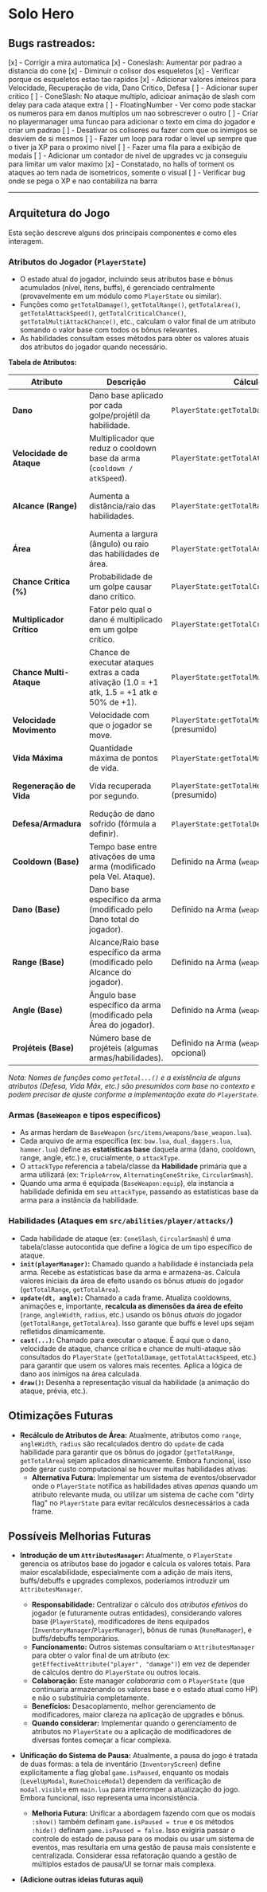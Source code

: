 # Solo Hero
 
## Bugs rastreados: 

[x] - Corrigir a mira automatica
[x] - Coneslash: Aumentar por padrao a distancia do cone
[x] - Diminuir o colisor dos esqueletos
[x] - Verificar porque os esqueletos estao tao rapidos
[x] - Adicionar valores inteiros para Velocidade, Recuperação de vida, Dano Critico, Defesa
[ ] - Adicionar super critico
[ ] - ConeSlash: No ataque multiplo, adicioar animação de slash com delay para cada ataque extra
[ ] - FloatingNumber - Ver como pode stackar os numeros para em danos multiplos um nao sobrescrever o outro
[ ] - Criar no playermanager uma funcao para adicionar o texto em cima do jogador e criar um padrao
[ ] - Desativar os colisores ou fazer com que os inimigos se desviem de si mesmos
[ ] - Fazer um loop para rodar o level up sempre que o tiver ja XP para o proximo nivel
[ ] - Fazer uma fila para a exibição de modais
[ ] - Adicionar um contador de nivel de upgrades vc ja conseguiu para limitar um valor maximo
[x] - Constatado, no halls of torment os ataques ao tem nada de isometricos, somente o visual
[ ] - Verificar bug onde se pega o XP e nao contabiliza na barra

---

## Arquitetura do Jogo

Esta seção descreve alguns dos principais componentes e como eles interagem.

### Atributos do Jogador (`PlayerState`)

*   O estado atual do jogador, incluindo seus atributos base e bônus acumulados (nível, itens, buffs), é gerenciado centralmente (provavelmente em um módulo como `PlayerState` ou similar).
*   Funções como `getTotalDamage()`, `getTotalRange()`, `getTotalArea()`, `getTotalAttackSpeed()`, `getTotalCriticalChance()`, `getTotalMultiAttackChance()`, etc., calculam o valor final de um atributo somando o valor base com todos os bônus relevantes.
*   As habilidades consultam esses métodos para obter os valores atuais dos atributos do jogador quando necessário.

**Tabela de Atributos:**

| Atributo                  | Descrição                                                                 | Cálculo/Fonte                                         | Uso Principal                                     |
| ------------------------- | ------------------------------------------------------------------------- | ----------------------------------------------------- | ------------------------------------------------- |
| **Dano**                  | Dano base aplicado por cada golpe/projétil da habilidade.                   | `PlayerState:getTotalDamage(baseWeaponDamage)`        | Habilidade (`cast`)                               |
| **Velocidade de Ataque**  | Multiplicador que reduz o cooldown base da arma (`cooldown / atkSpeed`).   | `PlayerState:getTotalAttackSpeed()`                   | Habilidade (`cast`)                               |
| **Alcance (Range)**       | Aumenta a distância/raio das habilidades.                                 | `PlayerState:getTotalRange()`                         | Habilidade (`update` para recalcular área)        |
| **Área**                  | Aumenta a largura (ângulo) ou raio das habilidades de área.               | `PlayerState:getTotalArea()`                          | Habilidade (`update` para recalcular área)        |
| **Chance Crítica (%)**    | Probabilidade de um golpe causar dano crítico.                            | `PlayerState:getTotalCriticalChance()`                | Habilidade (`cast`)                               |
| **Multiplicador Crítico** | Fator pelo qual o dano é multiplicado em um golpe crítico.                | `PlayerState:getTotalCriticalMultiplier()`            | Habilidade (`cast`)                               |
| **Chance Multi-Ataque**   | Chance de executar ataques extras a cada ativação (1.0 = +1 atk, 1.5 = +1 atk e 50% de +1). | `PlayerState:getTotalMultiAttackChance()`             | Habilidade (`cast`)                               |
| **Velocidade Movimento**  | Velocidade com que o jogador se move.                                     | `PlayerState:getTotalMovementSpeed()` (presumido)   | Movimentação do Jogador                           |
| **Vida Máxima**           | Quantidade máxima de pontos de vida.                                      | `PlayerState:getTotalMaxHealth()` (presumido)         | Sistema de Vida do Jogador                        |
| **Regeneração de Vida**   | Vida recuperada por segundo.                                              | `PlayerState:getTotalHealthRegen()` (presumido)       | Sistema de Vida do Jogador                        |
| **Defesa/Armadura**       | Redução de dano sofrido (fórmula a definir).                            | `PlayerState:getTotalDefense()` (presumido)           | Cálculo de Dano Sofrido                           |
| **Cooldown (Base)**       | Tempo base entre ativações de uma arma (modificado pela Vel. Ataque).     | Definido na Arma (`weapon.cooldown`)                  | Habilidade (`init`, `cast`)                       |
| **Dano (Base)**           | Dano base específico da arma (modificado pelo Dano total do jogador).      | Definido na Arma (`weapon.damage`)                    | Habilidade (`init`, `cast`)                       |
| **Range (Base)**          | Alcance/Raio base específico da arma (modificado pelo Alcance do jogador). | Definido na Arma (`weapon.range`)                     | Habilidade (`init`, `update`)                     |
| **Angle (Base)**          | Ângulo base específico da arma (modificado pela Área do jogador).          | Definido na Arma (`weapon.angle`)                     | Habilidade (`init`, `update`)                     |
| **Projéteis (Base)**      | Número base de projéteis (algumas armas/habilidades).                     | Definido na Arma (`weapon.baseProjectiles`, opcional) | Habilidade (`init`, `cast`)                       |

*Nota: Nomes de funções como `getTotal...()` e a existência de alguns atributos (Defesa, Vida Máx, etc.) são presumidos com base no contexto e podem precisar de ajuste conforme a implementação exata do `PlayerState`.*

### Armas (`BaseWeapon` e tipos específicos)

*   As armas herdam de `BaseWeapon` (`src/items/weapons/base_weapon.lua`).
*   Cada arquivo de arma específica (ex: `bow.lua`, `dual_daggers.lua`, `hammer.lua`) define as **estatísticas base** daquela arma (dano, cooldown, range, angle, etc.) e, crucialmente, o `attackType`.
*   O `attackType` referencia a tabela/classe da **Habilidade** primária que a arma utilizará (ex: `TripleArrow`, `AlternatingConeStrike`, `CircularSmash`).
*   Quando uma arma é equipada (`BaseWeapon:equip`), ela instancia a habilidade definida em seu `attackType`, passando as estatísticas base da arma para a instância da habilidade.

### Habilidades (Ataques em `src/abilities/player/attacks/`)

*   Cada habilidade de ataque (ex: `ConeSlash`, `CircularSmash`) é uma tabela/classe autocontida que define a lógica de um tipo específico de ataque.
*   **`init(playerManager)`:** Chamado quando a habilidade é instanciada pela arma. Recebe as estatísticas base da arma e armazena-as. Calcula valores iniciais da área de efeito usando os bônus *atuais* do jogador (`getTotalRange`, `getTotalArea`).
*   **`update(dt, angle)`:** Chamado a cada frame. Atualiza cooldowns, animações e, importante, **recalcula as dimensões da área de efeito** (`range`, `angleWidth`, `radius`, etc.) usando os bônus *atuais* do jogador (`getTotalRange`, `getTotalArea`). Isso garante que buffs e level ups sejam refletidos dinamicamente.
*   **`cast(...)`:** Chamado para executar o ataque. É aqui que o dano, velocidade de ataque, chance crítica e chance de multi-ataque são consultados do `PlayerState` (`getTotalDamage`, `getTotalAttackSpeed`, etc.) para garantir que usem os valores mais recentes. Aplica a lógica de dano aos inimigos na área calculada.
*   **`draw()`:** Desenha a representação visual da habilidade (a animação do ataque, prévia, etc.).

## Otimizações Futuras

*   **Recálculo de Atributos de Área:** Atualmente, atributos como `range`, `angleWidth`, `radius` são recalculados dentro do `update` de cada habilidade para garantir que os bônus do jogador (`getTotalRange`, `getTotalArea`) sejam aplicados dinamicamente. Embora funcional, isso pode gerar custo computacional se houver muitas habilidades ativas. 
    *   **Alternativa Futura:** Implementar um sistema de eventos/observador onde o `PlayerState` notifica as habilidades ativas *apenas* quando um atributo relevante muda, ou utilizar um sistema de cache com "dirty flag" no `PlayerState` para evitar recálculos desnecessários a cada frame.

## Possíveis Melhorias Futuras

*   **Introdução de um `AttributesManager`:** Atualmente, o `PlayerState` gerencia os atributos base do jogador e calcula os valores totais. Para maior escalabilidade, especialmente com a adição de mais itens, buffs/debuffs e upgrades complexos, poderíamos introduzir um `AttributesManager`.
    *   **Responsabilidade:** Centralizar o cálculo dos *atributos efetivos* do jogador (e futuramente outras entidades), considerando valores base (`PlayerState`), modificadores de itens equipados (`InventoryManager`/`PlayerManager`), bônus de runas (`RuneManager`), e buffs/debuffs temporários.
    *   **Funcionamento:** Outros sistemas consultariam o `AttributesManager` para obter o valor final de um atributo (ex: `getEffectiveAttribute("player", "damage")`) em vez de depender de cálculos dentro do `PlayerState` ou outros locais.
    *   **Colaboração:** Este manager *colaboraria* com o `PlayerState` (que continuaria armazenando os valores base e o estado atual como HP) e não o substituiria completamente.
    *   **Benefícios:** Desacoplamento, melhor gerenciamento de modificadores, maior clareza na aplicação de upgrades e bônus.
    *   **Quando considerar:** Implementar quando o gerenciamento de atributos no `PlayerState` ou a aplicação de modificadores de diversas fontes começar a ficar complexa.

*   **Unificação do Sistema de Pausa:** Atualmente, a pausa do jogo é tratada de duas formas: a tela de inventário (`InventoryScreen`) define explicitamente a flag global `game.isPaused`, enquanto os modais (`LevelUpModal`, `RuneChoiceModal`) dependem da verificação de `modal.visible` em `main.lua` para interromper a atualização do jogo. Embora funcional, isso representa uma inconsistência. 
    *   **Melhoria Futura:** Unificar a abordagem fazendo com que os modais `:show()` também definam `game.isPaused = true` e os métodos `:hide()` definam `game.isPaused = false`. Isso exigiria passar o controle do estado de pausa para os modais ou usar um sistema de eventos, mas resultaria em uma gestão de pausa mais consistente e centralizada. Considerar essa refatoração quando a gestão de múltiplos estados de pausa/UI se tornar mais complexa.

*   **(Adicione outras ideias futuras aqui)**